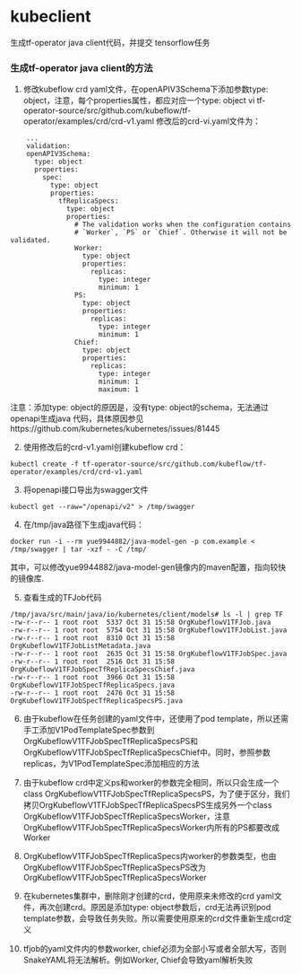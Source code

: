 # kubeclient
生成tf-operator java client代码，并提交 tensorflow任务

### 生成tf-operator java client的方法

1. 修改kubeflow crd yaml文件，在openAPIV3Schema下添加参数type: object，注意，每个properties属性，都应对应一个type: object
vi tf-operator-source/src/github.com/kubeflow/tf-operator/examples/crd/crd-v1.yaml
修改后的crd-vi.yaml文件为：

```
    ...
    validation:
    openAPIV3Schema:
      type: object
      properties:
        spec:
          type: object
          properties:
            tfReplicaSpecs:
              type: object
              properties:
                # The validation works when the configuration contains
                # `Worker`, `PS` or `Chief`. Otherwise it will not be validated.
                Worker:
                  type: object
                  properties:
                    replicas:
                      type: integer
                      minimum: 1
                PS:
                  type: object
                  properties:
                    replicas:
                      type: integer
                      minimum: 1
                Chief:
                  type: object
                  properties:
                    replicas:
                      type: integer
                      minimum: 1
                      maximum: 1
```

注意：添加type: object的原因是，没有type: object的schema，无法通过openapi生成java 代码，具体原因参见https://github.com/kubernetes/kubernetes/issues/81445

2. 使用修改后的crd-v1.yaml创建kubeflow crd：
```
kubectl create -f tf-operator-source/src/github.com/kubeflow/tf-operator/examples/crd/crd-v1.yaml
```

3. 将openapi接口导出为swagger文件
```
kubectl get --raw="/openapi/v2" > /tmp/swagger
```

4. 在/tmp/java路径下生成java代码：
```
docker run -i --rm yue9944882/java-model-gen -p com.example < /tmp/swagger | tar -xzf - -C /tmp/
```
其中，可以修改yue9944882/java-model-gen镜像内的maven配置，指向较快的镜像库.

5. 查看生成的TFJob代码
```
/tmp/java/src/main/java/io/kubernetes/client/models# ls -l | grep TF
-rw-r--r-- 1 root root  5337 Oct 31 15:58 OrgKubeflowV1TFJob.java
-rw-r--r-- 1 root root  5754 Oct 31 15:58 OrgKubeflowV1TFJobList.java
-rw-r--r-- 1 root root  8310 Oct 31 15:58 OrgKubeflowV1TFJobListMetadata.java
-rw-r--r-- 1 root root  2635 Oct 31 15:58 OrgKubeflowV1TFJobSpec.java
-rw-r--r-- 1 root root  2516 Oct 31 15:58 OrgKubeflowV1TFJobSpecTfReplicaSpecsChief.java
-rw-r--r-- 1 root root  3966 Oct 31 15:58 OrgKubeflowV1TFJobSpecTfReplicaSpecs.java
-rw-r--r-- 1 root root  2476 Oct 31 15:58 OrgKubeflowV1TFJobSpecTfReplicaSpecsPS.java
```

6. 由于kubeflow在任务创建的yaml文件中，还使用了pod template，所以还需手工添加V1PodTemplateSpec参数到OrgKubeflowV1TFJobSpecTfReplicaSpecsPS和OrgKubeflowV1TFJobSpecTfReplicaSpecsChief中。同时，参照参数replicas，为V1PodTemplateSpec添加相应的方法

7. 由于kubeflow crd中定义ps和worker的参数完全相同，所以只会生成一个class OrgKubeflowV1TFJobSpecTfReplicaSpecsPS，为了便于区分，我们拷贝OrgKubeflowV1TFJobSpecTfReplicaSpecsPS生成另外一个class OrgKubeflowV1TFJobSpecTfReplicaSpecsWorker，注意OrgKubeflowV1TFJobSpecTfReplicaSpecsWorker内所有的PS都要改成Worker

8. OrgKubeflowV1TFJobSpecTfReplicaSpecs内worker的参数类型，也由OrgKubeflowV1TFJobSpecTfReplicaSpecsPS改为 OrgKubeflowV1TFJobSpecTfReplicaSpecsWorker

9. 在kubernetes集群中，删除刚才创建的crd，使用原来未修改的crd yaml文件，再次创建crd。原因是添加type: object参数后，crd无法再识别pod template参数，会导致任务失败。所以需要使用原来的crd文件重新生成crd定义

10. tfjob的yaml文件内的参数worker, chief必须为全部小写或者全部大写，否则SnakeYAML将无法解析。例如Worker, Chief会导致yaml解析失败 